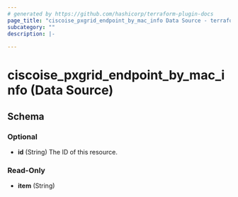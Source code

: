 ```yaml
---
# generated by https://github.com/hashicorp/terraform-plugin-docs
page_title: "ciscoise_pxgrid_endpoint_by_mac_info Data Source - terraform-provider-ciscoise"
subcategory: ""
description: |-
  
---
```


# ciscoise_pxgrid_endpoint_by_mac_info (Data Source)





<!-- schema generated by tfplugindocs -->
## Schema

### Optional

- **id** (String) The ID of this resource.

### Read-Only

- **item** (String)


